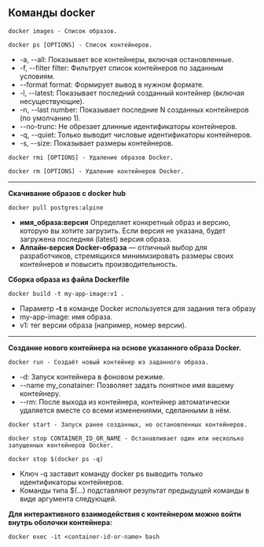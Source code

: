 **Команды docker**
---
~~~
docker images - Список образов.
~~~
~~~
docker ps [OPTIONS] - Список контейнеров.
~~~
  + -a, --all: Показывает все контейнеры, включая остановленные.  
  + -f, --filter filter: Фильтрует список контейнеров по заданным условиям.  
  + --format format: Формирует вывод в нужном формате.  
  + -l, --latest: Показывает последний созданный контейнер (включая несуществующие).  
  + -n, --last number: Показывает последние N созданных контейнеров (по умолчанию 1).  
  + --no-trunc: Не обрезает длинные идентификаторы контейнеров.  
  + -q, --quiet: Только выводит числовые идентификаторы контейнеров.  
  + -s, --size: Показывает размеры контейнеров.
    
~~~
docker rmi [OPTIONS] - Удаление образов Docker.
~~~
~~~
docker rm [OPTIONS] - Удаление контейнеров Docker.
~~~
---
**Скачивание образов с docker hub**
~~~
docker pull postgres:alpine
~~~
+ **имя_образа:версия** Определяет конкретный образ и версию, которую вы хотите загрузить. Если версия не указана, будет загружена последняя (latest) версия образа.
+ **Алпайн-версия Docker-образа** — отличный выбор для разработчиков, стремящихся минимизировать размеры своих контейнеров и повысить производительность.

**Сборка образа из файла Dockerfile**
~~~
docker build -t my-app-image:v1 .
~~~
+ Параметр **-t** в команде Docker используется для задания тега образу
+ my-app-image: имя образа.
+ v1: тег версии образа (например, номер версии).
---

**Создание нового контейнера на основе указанного образа Docker.**  
~~~
docker run - Создаёт новый контейнер из заданного образа.
~~~
  + -d: Запуск контейнера в фоновом режиме.
  + --name my_conatainer: Позволяет задать понятное имя вашему контейнеру.
  + --rm: После выхода из контейнера, контейнер автоматически удаляется вместе со всеми изменениями, сделанными в нём.
~~~
docker start - Запуск ранее созданных, но остановленных контейнеров.
~~~
~~~
docker stop CONTAINER_ID_OR_NAME - Останавливает один или несколько запущенных контейнеров Docker.
~~~
~~~
docker stop $(docker ps -q) 
~~~
  + Ключ -q заставит команду docker ps выводить только идентификаторы контейнеров.  
  + Команды типа $(...) подставляют результат предыдущей команды в виде аргумента следующей. 

**Для интерактивного взаимодействия с контейнером можно войти внутрь оболочки контейнера:**  
~~~
docker exec -it <container-id-or-name> bash
~~~


